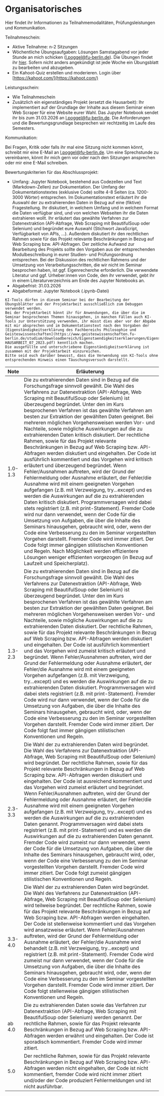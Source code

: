 # Organisatorisches

Hier findet ihr Informationen zu Teilnahmemodalitäten, Prüfungsleistungen und Kommunikation.

Teilnahmeschein:

* Aktive Teilnahme: n-2 Sitzungen 
* Wöchentliche Übungsaufgaben: Lösungen Samstagabend vor jeder Stunde an mich schicken (l.poggel@fu-berlin.de). Die Übungen findet ihr [hier](https://github.com/lipogg/webscraping-mit-python-aufgaben/tree/main/nbgrader-assignments). Sofern nicht anders angekündigt ist jede Woche ein Übungsblatt zu bearbeiten und abzugeben. 
* Ein Kahoot-Quiz erstellen und moderieren. Login über [https://kahoot.com/](https://kahoot.com/)

Leistungsschein:

* Wie Teilnahmeschein
* Zusätzlich ein eigenständiges Projekt (ersetzt die Hausarbeit): Ihr implementiert auf der Grundlage der Inhalte aus diesem Seminar einen Web Scraper für eine Website eurer Wahl. Das Jupyter Notebook sendet ihr bis zum 31.03.2026 an l.poggel@fu-berlin.de. Die Anforderungen und die Bewertungsgrundlage besprechen wir rechtzeitig im Laufe des Semesters.

Kommunikation:

Bei Fragen, Kritik oder falls ihr mal eine Sitzung nicht kommen könnt, schreibt mir eine E-Mail an l.poggel@fu-berlin.de. Um eine Sprechstunde zu vereinbaren, könnt ihr mich gern vor oder nach den Sitzungen ansprechen oder mir eine E-Mail schreiben.

Bewertungskriterien für das Abschlussprojekt:

* Umfang: Jupyter Notebook, bestehend aus Codezellen und Text (Markdown-Zellen) zur Dokumentation. Der Umfang der Dokumentationstextes (exklusive Code) sollte 4-8 Seiten (ca. 1200-3000 Wörter) entsprechen. Im Dokumentationstext erläutert ihr die Auswahl der zu extrahierenden Daten in Bezug auf eine (fiktive) Fragestellung. Ihr diskutiert, in welchem Umfang und in welchem Format die Daten verfügbar sind, und von welchen Webseiten ihr die Daten extrahieren wollt. Ihr erläutert das gewählte Verfahren zur Datenextraktion (API-Abfrage, Web Scraping mit BeautifulSoup oder Selenium) und begründet eure Auswahl (Stichwort JavaScript, Verfügbarkeit von APIs, ...). Außerdem diskutiert ihr den rechtlichen Rahmen sowie für das Projekt relevante Beschränkungen in Bezug auf Web Scraping bzw. API-Abfragen. Der zeitliche Aufwand zur Bearbeitung des Projekts sollte den Vorgaben aus der entsprechenden Modulbeschreibung in eurer Studien- und Prüfungsordnung entsprechen. Bei der Diskussion des rechtlichen Rahmens und der Umsetzung von Verarbeitungsschritten, die wir nicht im Seminar besprochen haben, ist ggf. Eigenrecherche erforderlich. Die verwendete Literatur und ggf. Urheber:innen von Code, den ihr verwendet, gebt ihr in einem Literaturverzeichnis am Ende des Jupyter Notebooks an. 
* Abgabefrist: 31.03.2026
* Abgabeformat: Jupyter Notebook (.ipynb-Datei)

```{warning}
KI-Tools dürfen in diesem Seminar bei der Bearbeitung der Übungsblätter und der Projektarbeit ausschließlich zum Debuggen verwendet werden. 
Bei der Projektarbeit könnt ihr für Anwendungen, die über die im Seminar besprochenen Themen hinausgehen, in manchen Fällen auch KI-Tools zur Unterstützung verwenden, ihr müsst dies aber vor der Abgabe mit mir absprechen und im Dokumentationstext nach den Vorgaben der [Eigenständigkeitserklärung des Fachbereichs Philosophie und Geisteswissenschaften](https://www.geisteswissenschaften.fu-berlin.de/studium/downloadbereich/Eigenstaendigkeitserklaerungen/Eigenstaendigkeitserklaerung-HAUSARBEIT_07_2023.pdf) kenntlich machen. 
Die ausgefüllte und unterschriebene Eigenständigkeitserklärung ist zusammen mit der Projektarbeit einzureichen. 
Bitte seid euch darüber bewusst, dass die Verwendung von KI-Tools ohne entsprechenden Hinweis einen Täuschungsversuch darstellt. 
```

| Note    | Erläuterung                                                                                                                                                                                                                                                                                                                                                                                                                                                                                                                                                                                                                                                                                                                                                                                                                                                                                                                                                                                                                                                                                                                                                                                                                                                                                                                                                                                                                                                                                                                                                                                                        |
|---------|--------------------------------------------------------------------------------------------------------------------------------------------------------------------------------------------------------------------------------------------------------------------------------------------------------------------------------------------------------------------------------------------------------------------------------------------------------------------------------------------------------------------------------------------------------------------------------------------------------------------------------------------------------------------------------------------------------------------------------------------------------------------------------------------------------------------------------------------------------------------------------------------------------------------------------------------------------------------------------------------------------------------------------------------------------------------------------------------------------------------------------------------------------------------------------------------------------------------------------------------------------------------------------------------------------------------------------------------------------------------------------------------------------------------------------------------------------------------------------------------------------------------------------------------------------------------------------------------------------------------|
| 1.0-1.3 | Die zu extrahierenden Daten sind in Bezug auf die Forschungsfrage sinnvoll gewählt. Die Wahl des Verfahrens zur Datenextraktion (API-Abfrage, Web Scraping mit BeautifulSoup oder Selenium) ist überzeugend begründet. Unter den im Kurs besprochenen Verfahren ist das gewählte Verfahren am besten zur Extraktion der gewählten Daten geeignet. Bei mehreren möglichen Vorgehensweisen werden Vor- und Nachteile, sowie mögliche Auswirkungen auf die zu extrahierenden Daten kritisch diskutiert. Der rechtliche Rahmen, sowie für das Projekt relevante Beschränkungen in Bezug auf Web Scraping bzw. API-Abfragen werden diskutiert und eingehalten. Der Code ist ausführlich kommentiert und das Vorgehen wird kritisch erläutert und überzeugend begründet. Wenn Fehler/Ausnahmen auftreten, wird der Grund der Fehlermeldung oder Ausnahme erläutert, der Fehler/die Ausnahme wird mit einem geeigneten Vorgehen aufgefangen (z.B. mit Verzweigung, try...except) und es werden die Auswirkungen auf die zu extrahierenden Daten kritisch diskutiert. Programmversagen wird dabei stets registriert (z.B. mit print-Statement). Fremder Code wird nur dann verwendet, wenn der Code für die Umsetzung von Aufgaben, die über die Inhalte des Seminars hinausgehen, gebraucht wird, oder, wenn der Code eine Verbesserung zu den im Seminar vorgestellten Vorgehen darstellt. Fremder Code wird immer zitiert. Der Code folgt immer gängigen stilistischen Konventionen und Regeln. Nach Möglichkeit werden effizientere Lösungen weniger effizienten vorgezogen (in Bezug auf Laufzeit und Speicherplatz). |
| 1.3-2.3 | Die zu extrahierenden Daten sind in Bezug auf die Forschungsfrage sinnvoll gewählt. Die Wahl des Verfahrens zur Datenextraktion (API-Abfrage, Web Scraping mit BeautifulSoup oder Selenium) ist überzeugend begründet. Unter den im Kurs besprochenen Verfahren ist das gewählte Verfahren am besten zur Extraktion der gewählten Daten geeignet. Bei mehreren möglichen Vorgehensweisen werden Vor- und Nachteile, sowie mögliche Auswirkungen auf die zu extrahierenden Daten diskutiert. Der rechtliche Rahmen, sowie für das Projekt relevante Beschränkungen in Bezug auf Web Scraping bzw. API-Abfragen werden diskutiert und eingehalten. Der Code ist ausführlich kommentiert und das Vorgehen wird zumeist kritisch erläutert und begründet. Wenn Fehler/Ausnahmen auftreten, wird der Grund der Fehlermeldung oder Ausnahme erläutert, der Fehler/die Ausnahme wird mit einem geeigneten Vorgehen aufgefangen (z.B. mit Verzweigung, try...except) und es werden die Auswirkungen auf die zu extrahierenden Daten diskutiert. Programmversagen wird dabei stets registriert (z.B. mit print-Statement). Fremder Code wird nur dann verwendet, wenn der Code für die Umsetzung von Aufgaben, die über die Inhalte des Seminars hinausgehen, gebraucht wird, oder, wenn der Code eine Verbesserung zu den im Seminar vorgestellten Vorgehen darstellt. Fremder Code wird immer zitiert. Der Code folgt fast immer gängigen stilistischen Konventionen und Regeln.                                                                                                                                          |
| 2.3-3.3 | Die Wahl der zu extrahierenden Daten wird begründet. Die Wahl des Verfahrens zur Datenextraktion (API-Abfrage, Web Scraping mit BeautifulSoup oder Selenium) wird begründet. Der rechtliche Rahmen, sowie für das Projekt relevante Beschränkungen in Bezug auf Web Scraping bzw. API-Abfragen werden diskutiert und eingehalten. Der Code ist ausreichend kommentiert und das Vorgehen wird zumeist erläutert und begründet. Wenn Fehler/Ausnahmen auftreten, wird der Grund der Fehlermeldung oder Ausnahme erläutert, der Fehler/die Ausnahme wird mit einem geeigneten Vorgehen aufgefangen (z.B. mit Verzweigung, try...except) und es werden die Auswirkungen auf die zu extrahierenden Daten genannt. Programmversagen wird dabei stets registriert (z.B. mit print-Statement) und es werden die Auswirkungen auf die zu extrahierenden Daten genannt. Fremder Code wird zumeist nur dann verwendet, wenn der Code für die Umsetzung von Aufgaben, die über die Inhalte des Seminars hinausgehen, gebraucht wird, oder, wenn der Code eine Verbesserung zu den im Seminar vorgestellten Vorgehen darstellt. Fremder Code wird immer zitiert. Der Code folgt zumeist gängigen stilistischen Konventionen und Regeln.                                                                                                                                                                                                                                                                                                                                                                                         |
| 3.3-4.0 | Die Wahl der zu extrahierenden Daten wird begründet. Die Wahl des Verfahrens zur Datenextraktion (API-Abfrage, Web Scraping mit BeautifulSoup oder Selenium) wird teilweise begründet. Der rechtliche Rahmen, sowie für das Projekt relevante Beschränkungen in Bezug auf Web Scraping bzw. API-Abfragen werden eingehalten. Der Code ist stellenweise kommentiert und das Vorgehen wird ansatzweise erläutert. Wenn Fehler/Ausnahmen auftreten, wird der Grund der Fehlermeldung oder Ausnahme erläutert, der Fehler/die Ausnahme wird behandelt (z.B. mit Verzweigung, try...except) und registriert (z.B. mit print-Statement). Fremder Code wird zumeist nur dann verwendet, wenn der Code für die Umsetzung von Aufgaben, die über die Inhalte des Seminars hinausgehen, gebraucht wird, oder, wenn der Code eine Verbesserung zu den im Seminar vorgestellten Vorgehen darstellt. Fremder Code wird immer zitiert. Der Code folgt stellenweise gängigen stilistischen Konventionen und Regeln.                                                                                                                                                                                                                                                                                                                                                                                                                                                                                                                                                                                                               |
| ab 4.0  | Die zu extrahierenden Daten sowie das Verfahren zur Datenextraktion (API-Abfrage, Web Scraping mit BeautifulSoup oder Selenium) werden genannt. Der rechtliche Rahmen, sowie für das Projekt relevante Beschränkungen in Bezug auf Web Scraping bzw. API-Abfragen werden erwähnt und eingehalten. Der Code ist sporadisch kommentiert. Fremder Code wird immer zitiert.                                                                                                                                                                                                                                                                                                                                                                                                                                                                                                                                                                                                                                                                                                                                                                                                                                                                                                                                                                                                                                                                                                                                                                                                                                            |
| 5.0     | Der rechtliche Rahmen, sowie für das Projekt relevante Beschränkungen in Bezug auf Web Scraping bzw. API-Abfragen werden nicht eingehalten, der Code ist nicht kommentiert, fremder Code wird nicht immer zitiert und/oder der Code produziert Fehlermeldungen und ist nicht ausführbar.                                                                                                                                                                                                                                                                                                                                                                                                                                                                                                                                                                                                                                                                                                                                                                                                                                                                                                                                                                                                                                                                                                                                                                                                                                                                                                                           |

